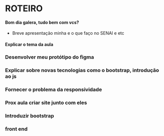 # ROTEIRO


#### Bom dia galera, tudo bem com vcs?
- Breve apresentação minha e o que faço no SENAI e etc

#### Explicar o tema da aula


### Desenvolver meu protótipo do figma

### Explicar sobre novas tecnologias como o bootstrap, introdução ao js

### Fornecer o problema da responsividade

### Prox aula criar site junto com eles

### Introduzir bootstrap

### front end
